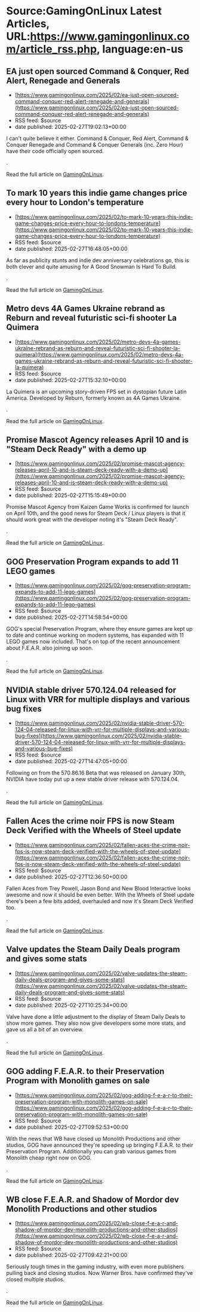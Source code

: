 # Source:GamingOnLinux Latest Articles, URL:https://www.gamingonlinux.com/article_rss.php, language:en-us

## EA just open sourced Command & Conquer, Red Alert, Renegade and Generals
 - [https://www.gamingonlinux.com/2025/02/ea-just-open-sourced-command-conquer-red-alert-renegade-and-generals](https://www.gamingonlinux.com/2025/02/ea-just-open-sourced-command-conquer-red-alert-renegade-and-generals)
 - RSS feed: $source
 - date published: 2025-02-27T19:02:13+00:00

I can't quite believe it either. Command & Conquer, Red Alert, Command & Conquer Renegade and Command & Conquer Generals (inc. Zero Hour) have their code officially open sourced.<p><img src="https://www.gamingonlinux.com/uploads/articles/tagline_images/364179153id26274gol.jpg" alt />.</p><p>Read the full article on <a href="https://www.gamingonlinux.com/2025/02/ea-just-open-sourced-command-conquer-red-alert-renegade-and-generals/">GamingOnLinux</a>.</p>

## To mark 10 years this indie game changes price every hour to London's temperature
 - [https://www.gamingonlinux.com/2025/02/to-mark-10-years-this-indie-game-changes-price-every-hour-to-londons-temperature](https://www.gamingonlinux.com/2025/02/to-mark-10-years-this-indie-game-changes-price-every-hour-to-londons-temperature)
 - RSS feed: $source
 - date published: 2025-02-27T16:48:05+00:00

As far as publicity stunts and indie dev anniversary celebrations go, this is both clever and quite amusing for A Good Snowman Is Hard To Build.<p><img src="https://www.gamingonlinux.com/uploads/articles/tagline_images/1711539319id26273gol.jpg" alt />.</p><p>Read the full article on <a href="https://www.gamingonlinux.com/2025/02/to-mark-10-years-this-indie-game-changes-price-every-hour-to-londons-temperature/">GamingOnLinux</a>.</p>

## Metro devs 4A Games Ukraine rebrand as Reburn and reveal futuristic sci-fi shooter La Quimera
 - [https://www.gamingonlinux.com/2025/02/metro-devs-4a-games-ukraine-rebrand-as-reburn-and-reveal-futuristic-sci-fi-shooter-la-quimera](https://www.gamingonlinux.com/2025/02/metro-devs-4a-games-ukraine-rebrand-as-reburn-and-reveal-futuristic-sci-fi-shooter-la-quimera)
 - RSS feed: $source
 - date published: 2025-02-27T15:32:10+00:00

La Quimera is an upcoming story-driven FPS set in dystopian future Latin America. Developed by Reburn, formerly known as 4A Games Ukraine.<p><img src="https://www.gamingonlinux.com/uploads/articles/tagline_images/1874260218id26272gol.jpg" alt />.</p><p>Read the full article on <a href="https://www.gamingonlinux.com/2025/02/metro-devs-4a-games-ukraine-rebrand-as-reburn-and-reveal-futuristic-sci-fi-shooter-la-quimera/">GamingOnLinux</a>.</p>

## Promise Mascot Agency releases April 10 and is "Steam Deck Ready" with a demo up
 - [https://www.gamingonlinux.com/2025/02/promise-mascot-agency-releases-april-10-and-is-steam-deck-ready-with-a-demo-up](https://www.gamingonlinux.com/2025/02/promise-mascot-agency-releases-april-10-and-is-steam-deck-ready-with-a-demo-up)
 - RSS feed: $source
 - date published: 2025-02-27T15:15:49+00:00

Promise Mascot Agency from Kaizen Game Works is confirmed for launch on April 10th, and the good news for Steam Deck / Linux players is that it should work great with the developer noting it's "Steam Deck Ready".<p><img src="https://www.gamingonlinux.com/uploads/articles/tagline_images/319295789id26271gol.jpg" alt />.</p><p>Read the full article on <a href="https://www.gamingonlinux.com/2025/02/promise-mascot-agency-releases-april-10-and-is-steam-deck-ready-with-a-demo-up/">GamingOnLinux</a>.</p>

## GOG Preservation Program expands to add 11 LEGO games
 - [https://www.gamingonlinux.com/2025/02/gog-preservation-program-expands-to-add-11-lego-games](https://www.gamingonlinux.com/2025/02/gog-preservation-program-expands-to-add-11-lego-games)
 - RSS feed: $source
 - date published: 2025-02-27T14:58:54+00:00

GOG's special Preservation Program, where they ensure games are kept up to date and continue working on modern systems, has expanded with 11 LEGO games now included. That's on top of the recent announcement about F.E.A.R. also joining up soon.<p><img src="https://www.gamingonlinux.com/uploads/articles/tagline_images/1052558485id26270gol.jpg" alt />.</p><p>Read the full article on <a href="https://www.gamingonlinux.com/2025/02/gog-preservation-program-expands-to-add-11-lego-games/">GamingOnLinux</a>.</p>

## NVIDIA stable driver 570.124.04 released for Linux with VRR for multiple displays and various bug fixes
 - [https://www.gamingonlinux.com/2025/02/nvidia-stable-driver-570-124-04-released-for-linux-with-vrr-for-multiple-displays-and-various-bug-fixes](https://www.gamingonlinux.com/2025/02/nvidia-stable-driver-570-124-04-released-for-linux-with-vrr-for-multiple-displays-and-various-bug-fixes)
 - RSS feed: $source
 - date published: 2025-02-27T14:47:05+00:00

Following on from the 570.86.16 Beta that was released on January 30th, NVIDIA have today put up a new stable driver release with 570.124.04.<p><img src="https://www.gamingonlinux.com/uploads/tagline_gallery/nvidia-logo.jpg" alt />.</p><p>Read the full article on <a href="https://www.gamingonlinux.com/2025/02/nvidia-stable-driver-570-124-04-released-for-linux-with-vrr-for-multiple-displays-and-various-bug-fixes/">GamingOnLinux</a>.</p>

## Fallen Aces the crime noir FPS is now Steam Deck Verified with the Wheels of Steel update
 - [https://www.gamingonlinux.com/2025/02/fallen-aces-the-crime-noir-fps-is-now-steam-deck-verified-with-the-wheels-of-steel-update](https://www.gamingonlinux.com/2025/02/fallen-aces-the-crime-noir-fps-is-now-steam-deck-verified-with-the-wheels-of-steel-update)
 - RSS feed: $source
 - date published: 2025-02-27T12:36:50+00:00

Fallen Aces from Trey Powell, Jason Bond and New Blood Interactive looks awesome and now it should be even better. With the Wheels of Steel update there's been a few bits added, overhauled and now it's Steam Deck Verified too.<p><img src="https://www.gamingonlinux.com/uploads/articles/tagline_images/212362273id26268gol.jpg" alt />.</p><p>Read the full article on <a href="https://www.gamingonlinux.com/2025/02/fallen-aces-the-crime-noir-fps-is-now-steam-deck-verified-with-the-wheels-of-steel-update/">GamingOnLinux</a>.</p>

## Valve updates the Steam Daily Deals program and gives some stats
 - [https://www.gamingonlinux.com/2025/02/valve-updates-the-steam-daily-deals-program-and-gives-some-stats](https://www.gamingonlinux.com/2025/02/valve-updates-the-steam-daily-deals-program-and-gives-some-stats)
 - RSS feed: $source
 - date published: 2025-02-27T10:25:34+00:00

Valve have done a little adjustment to the display of Steam Daily Deals to show more games. They also now give developers some more stats, and gave us all a bit of an overview.<p><img src="https://www.gamingonlinux.com/uploads/tagline_gallery/Steam-Logo.jpg" alt />.</p><p>Read the full article on <a href="https://www.gamingonlinux.com/2025/02/valve-updates-the-steam-daily-deals-program-and-gives-some-stats/">GamingOnLinux</a>.</p>

## GOG adding F.E.A.R. to their Preservation Program with Monolith games on sale
 - [https://www.gamingonlinux.com/2025/02/gog-adding-f-e-a-r-to-their-preservation-program-with-monolith-games-on-sale](https://www.gamingonlinux.com/2025/02/gog-adding-f-e-a-r-to-their-preservation-program-with-monolith-games-on-sale)
 - RSS feed: $source
 - date published: 2025-02-27T09:52:53+00:00

With the news that WB have closed up Monolith Productions and other studios, GOG have announced they're speeding up bringing F.E.A.R. to their Preservation Program. Additionally you can grab various games from Monolith cheap right now on GOG.<p><img src="https://www.gamingonlinux.com/uploads/articles/tagline_images/561184946id26266gol.jpg" alt />.</p><p>Read the full article on <a href="https://www.gamingonlinux.com/2025/02/gog-adding-f-e-a-r-to-their-preservation-program-with-monolith-games-on-sale/">GamingOnLinux</a>.</p>

## WB close F.E.A.R. and Shadow of Mordor dev Monolith Productions and other studios
 - [https://www.gamingonlinux.com/2025/02/wb-close-f-e-a-r-and-shadow-of-mordor-dev-monolith-productions-and-other-studios](https://www.gamingonlinux.com/2025/02/wb-close-f-e-a-r-and-shadow-of-mordor-dev-monolith-productions-and-other-studios)
 - RSS feed: $source
 - date published: 2025-02-27T09:42:21+00:00

Seriously tough times in the gaming industry, with even more publishers pulling back and closing studios. Now Warner Bros. have confirmed they've closed multiple studios.<p><img src="https://www.gamingonlinux.com/uploads/articles/tagline_images/473631216id26265gol.jpg" alt />.</p><p>Read the full article on <a href="https://www.gamingonlinux.com/2025/02/wb-close-f-e-a-r-and-shadow-of-mordor-dev-monolith-productions-and-other-studios/">GamingOnLinux</a>.</p>

